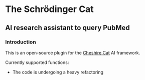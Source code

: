 # The Schrödinger Cat
## AI research assistant to query PubMed

### Introduction
This is an open-source plugin for the [Cheshire Cat](https://github.com/pieroit/cheshire-cat) AI framework.

Currently supported functions:
- The code is undergoing a heavy refactoring

[//]: # (- :mag: look for specific queries on PubMed and specify the number of results you want;)

[//]: # (- :clipboard: ask the Cat a list of the downloaded papers;)

[//]: # (- :elephant: ask to ingest and remember forever specific papers to retrieve them further in the conversation;)

[//]: # (- :green_book: ask the Cat to explain a paper.)

[//]: # ()
[//]: # (### Installation)

[//]: # (To install the plugin you need to clone the repo on your machine and copy the `requirements.txt` inside `chechire-cat/core/`.)

[//]: # (The, move the whole `schrodinger-cat` folder inside `chechire-cat/core/cat/plugins`.)

[//]: # ()
[//]: # (#### Example)

[//]: # (Here are the commands for Linux)

[//]: # ()
[//]: # (```bash)

[//]: # (# Clone the repo)

[//]: # (git clone https://github.com/nicola-corbellini/schrodinger-cat.git)

[//]: # ()
[//]: # (# Open the repo folder)

[//]: # (cd schrodinger-cat)

[//]: # ()
[//]: # (# Copy requirements.txt in the cat)

[//]: # (# !! change <absolute-path> with the path you have the cat in !!)

[//]: # (sudo mv requirements.txt <absolute-path>/cheshire-cat/core)

[//]: # ()
[//]: # (# Back to repo root and move the whole plugin inside the cat)

[//]: # (cd ..; sudo mv schrodinger-cat <absolute-path>/cheshire-cat/core/plugins)

[//]: # (```)


